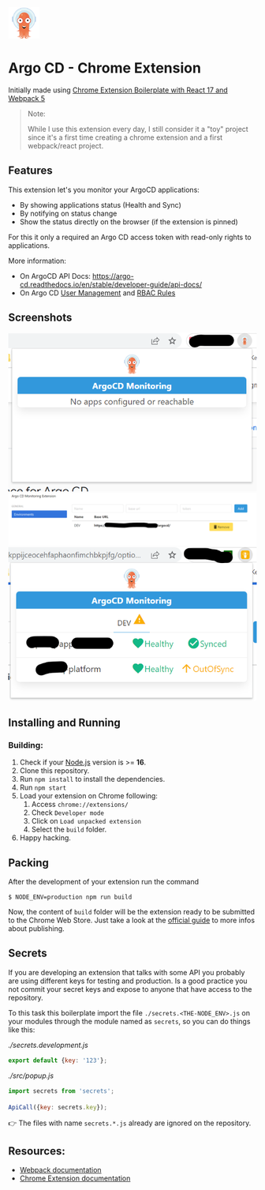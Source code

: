 <img src="src/assets/img/logo.svg" width="64"/>

# Argo CD - Chrome Extension

Initially made
using [Chrome Extension Boilerplate with React 17 and Webpack 5](https://github.com/lxieyang/chrome-extension-boilerplate-react)

> Note: 
> 
> While I use this extension every day, I still consider it a "toy" project since it's a first time
> creating a chrome extension and a first webpack/react project.

## Features

This extension let's you monitor your ArgoCD applications:

- By showing applications status (Health and Sync)
- By notifying on status change
- Show the status directly on the browser (if the extension is pinned)

For this it only a required an Argo CD access token with read-only rights to applications.

More information:
- On ArgoCD API Docs: https://argo-cd.readthedocs.io/en/stable/developer-guide/api-docs/
- On Argo CD [User Management](https://argo-cd.readthedocs.io/en/stable/operator-manual/user-management/#local-usersaccounts-v15) and [RBAC Rules](https://argo-cd.readthedocs.io/en/stable/operator-manual/rbac/)

## Screenshots

<img src="screenshots/screenshot1.png" />
<img src="screenshots/screenshot2.png" />
<img src="screenshots/screenshot3.png" />

## Installing and Running

### Building:

1. Check if your [Node.js](https://nodejs.org/) version is >= **16**.
2. Clone this repository.
5. Run `npm install` to install the dependencies.
6. Run `npm start`
7. Load your extension on Chrome following:
    1. Access `chrome://extensions/`
    2. Check `Developer mode`
    3. Click on `Load unpacked extension`
    4. Select the `build` folder.
8. Happy hacking.

## Packing

After the development of your extension run the command

```
$ NODE_ENV=production npm run build
```

Now, the content of `build` folder will be the extension ready to be submitted to the Chrome Web Store. Just take a look
at the [official guide](https://developer.chrome.com/webstore/publish) to more infos about publishing.

## Secrets

If you are developing an extension that talks with some API you probably are using different keys for testing and
production. Is a good practice you not commit your secret keys and expose to anyone that have access to the repository.

To this task this boilerplate import the file `./secrets.<THE-NODE_ENV>.js` on your modules through the module named
as `secrets`, so you can do things like this:

_./secrets.development.js_

```js
export default {key: '123'};
```

_./src/popup.js_

```js
import secrets from 'secrets';

ApiCall({key: secrets.key});
```

:point_right: The files with name `secrets.*.js` already are ignored on the repository.

## Resources:

- [Webpack documentation](https://webpack.js.org/concepts/)
- [Chrome Extension documentation](https://developer.chrome.com/extensions/getstarted)
